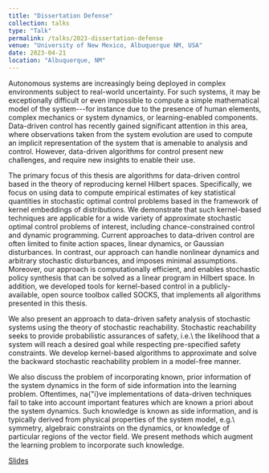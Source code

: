 ```yaml
---
title: "Dissertation Defense"
collection: talks
type: "Talk"
permalink: /talks/2023-dissertation-defense
venue: "University of New Mexico, Albuquerque NM, USA"
date: 2023-04-21
location: "Albuquerque, NM"
---
```


Autonomous systems are increasingly being deployed in complex environments subject to real-world uncertainty. For such systems, it may be exceptionally difficult or even impossible to compute a simple mathematical model of the system---for instance due to the presence of human elements, complex mechanics or system dynamics, or learning-enabled components. Data-driven control has recently gained significant attention in this area, where observations taken from the system evolution are used to compute an implicit representation of the system that is amenable to analysis and control. However, data-driven algorithms for control present new challenges, and require new insights to enable their use.
    
The primary focus of this thesis are algorithms for data-driven control based in the theory of reproducing kernel Hilbert spaces. Specifically, we focus on using data to compute empirical estimates of key statistical quantities in stochastic optimal control problems based in the framework of kernel embeddings of distributions. We demonstrate that such kernel-based techniques are applicable for a wide variety of approximate stochastic optimal control problems of interest, including chance-constrained control and dynamic programming. Current approaches to data-driven control are often limited to finite action spaces, linear dynamics, or Gaussian disturbances. In contrast, our approach can handle nonlinear dynamics and arbitrary stochastic disturbances, and imposes minimal assumptions. Moreover, our approach is computationally efficient, and enables stochastic policy synthesis that can be solved as a linear program in Hilbert space. In addition, we developed tools for kernel-based control in a publicly-available, open source toolbox called SOCKS, that implements all algorithms presented in this thesis. 
    
We also present an approach to data-driven safety analysis of stochastic systems using the theory of stochastic reachability. Stochastic reachability seeks to provide probabilistic assurances of safety, i.e.\ the likelihood that a system will reach a desired goal while respecting pre-specified safety constraints. We develop kernel-based algorithms to approximate and solve the backward stochastic reachability problem in a model-free manner. 

We also discuss the problem of incorporating known, prior information of the system dynamics in the form of side information into the learning problem. Oftentimes, na{\"i}ve implementations of data-driven techniques fail to take into account important features which are known a priori about the system dynamics. Such knowledge is known as side information, and is typically derived from physical properties of the system model, e.g.\ symmetry, algebraic constraints on the dynamics, or knowledge of particular regions of the vector field. We present methods which augment the learning problem to incorporate such knowledge.

[Slides](http://ajthor.github.io/files/Presentation_Defense.pdf)
